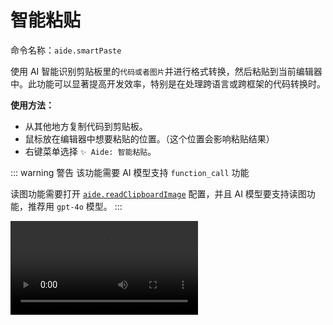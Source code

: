 # 智能粘贴

命令名称：`aide.smartPaste`

使用 AI 智能识别剪贴板里的`代码或者图片`并进行格式转换，然后粘贴到当前编辑器中。此功能可以显著提高开发效率，特别是在处理跨语言或跨框架的代码转换时。

**使用方法：**

- 从其他地方复制代码到剪贴板。
- 鼠标放在编辑器中想要粘贴的位置。（这个位置会影响粘贴结果）
- 右键菜单选择 `✨ Aide: 智能粘贴`。

::: warning 警告
该功能需要 AI 模型支持 `function_call` 功能

读图功能需要打开 [`aide.readClipboardImage`](../configuration/read-clipboard-image.md) 配置，并且 AI 模型要支持读图功能，推荐用 `gpt-4o` 模型。
:::

<Video src="/videos/aide-smart-paste.mp4"/>

::: tip 提示

`Aide` 会智能洞察你的内心，自动识别并进行转换，无需额外配置。例如：

- 如果你复制了一个设计稿截图，然后智能粘贴到 `vue/react/flutter` 代码中，`Aide` 会自动将其转换成对应的 `UI` 代码。(此功能需要打开 [`aide.readClipboardImage`](../configuration/read-clipboard-image.md) 配置)

- 如果你复制了一个数据库设计图，然后智能粘贴到 `SQL` 文件中，`Aide` 会自动将其转换成对应的 `SQL` 代码。

- 如果你复制了一个 `JSON` 粘贴到 `TypeScript` 文件里，`Aide` 会自动将其转换成 `TypeScript` 类型定义。

- 如果你复制了 `Tailwind CSS` 代码粘贴到 `Flutter Dart` 文件里，它会自动转换成 `Flutter Widget`。

- 你也可以复制一个 `Python` 函数粘贴到 `Rust` 文件里，`Aide` 会自动将其转换成 `Rust` 函数。

当然，它功能远不止于此，你可以自行探索更多的用途。

:::

**使用示例：**

- **从 `JSON` 到 `TypeScript` 类型**

假设你有以下的 `JSON` 数据：

```json
{
  "name": "John",
  "age": 30,
  "isAdmin": true
}
```

将其复制到剪贴板，然后在 `TypeScript` 文件中使用 `智能粘贴` 功能，`Aide` 会自动将其转换为 `TypeScript` 类型定义：

```typescript
type User = {
  name: string
  age: number
  isAdmin: boolean
}
```

- **从 `Tailwind CSS` 到 `Flutter Widget`**

假设你有以下的 `Tailwind CSS` 代码：

```html
<div class="bg-blue-500 text-white p-4">Hello, World!</div>
```

将其复制到剪贴板，然后在 `Flutter Dart` 文件中使用 `智能粘贴` 功能，`Aide` 会自动将其转换为 `Flutter Widget`：

```dart
Container(
  color: Colors.blue,
  padding: EdgeInsets.all(16),
  child: Text(
    'Hello, World!',
    style: TextStyle(color: Colors.white),
  ),
)
```

**相关配置：**

- 你可以通过配置 [`aide.readClipboardImage`](../configuration/read-clipboard-image.md) 来自定义某些场景是否可以读取剪贴板图像作为 AI 上下文。
